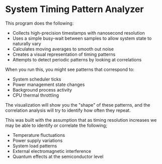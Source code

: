 # System Timing Pattern Analyzer

This program does the following:

- Collects high-precision timestamps with nanosecond resolution
- Uses a simple busy-wait between samples to allow system state to naturally vary
- Calculates moving averages to smooth out noise
- Creates a visual representation of timing patterns
- Attempts to detect periodic patterns by looking at correlations

When you run this, you might see patterns that correspond to:

- System scheduler ticks
- Power management state changes
- Background process activity
- CPU thermal throttling

The visualization will show you the "shape" of these patterns, and the correlation analysis will try to identify how often they repeat.

This was built with the assumption that as timing resolution increases we may be able to identify or correlate the following;

- Temperature fluctuations
- Power supply variations
- System load patterns
- External electromagnetic interference
- Quantum effects at the semiconductor level
